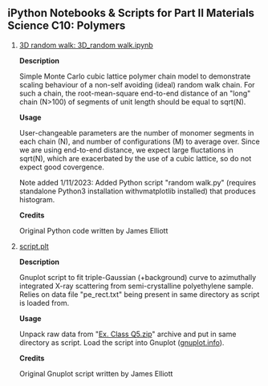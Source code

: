 ## iPython Notebooks & Scripts for Part II Materials Science C10: Polymers

<ol>
<li>

[3D random walk: 3D_random walk.ipynb](https://colab.research.google.com/github/jae1001/PartII_C10/blob/main/3D%20random%20walk.ipynb)

**Description**

Simple Monte Carlo cubic lattice polymer chain model to demonstrate scaling behaviour
of a non-self avoiding (ideal) random walk chain. For such a chain, the root-mean-square
end-to-end distance of an "long" chain (N>100) of segments of unit length should be equal
to sqrt(N).

**Usage**

User-changeable parameters are the number of monomer segments in each chain (N), and
number of configurations (M) to average over. Since we are using end-to-end distance, we
expect large fluctations in sqrt(N), which are exacerbated by the use of a cubic lattice,
so do not expect good covergence.

Note added 1/11/2023: Added Python script "random walk.py" (requires standalone Python3
installation withvmatplotlib installed) that produces histogram.

**Credits**

Original Python code written by James Elliott
</li>


<li>

[script.plt](https://github.com/jae1001/PartII_C10/edit/main/script.plt)

**Description**

Gnuplot script to fit triple-Gaussian (+background) curve to azimuthally integrated X-ray
scattering from semi-crystalline polyethylene sample. Relies on data file "pe_rect.txt" being
present in same directory as script is loaded from.

**Usage**

Unpack raw data from "[Ex. Class Q5.zip](https://github.com/jae1001/PartII_C10/blob/main/Ex.%20Class%20Q5.zip)"
archive and put in same directory as script. Load the script into Gnuplot ([gnuplot.info](http://gnuplot.info/)).

**Credits**

Original Gnuplot script written by James Elliott
</li>
